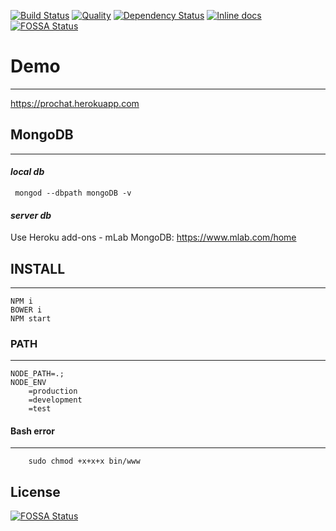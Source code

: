 [![Build Status](https://travis-ci.org/Mifrill/chat.svg?branch=master)](https://travis-ci.org/Mifrill/chat)
[![Quality](http://img.shields.io/codeclimate/github/Mifrill/chat.svg)](https://codeclimate.com/github/Mifrill/chat)
[![Dependency Status](https://gemnasium.com/badges/github.com/Mifrill/chat.svg)](https://gemnasium.com/github.com/Mifrill/chat)
[![Inline docs](http://inch-ci.org/github/Mifrill/chat.svg?branch=master)](http://inch-ci.org/github/Mifrill/chat)
[![FOSSA Status](https://app.fossa.io/api/projects/git%2Bhttps%3A%2F%2Fgithub.com%2FMifrill%2Fchat.svg?type=shield)](https://app.fossa.io/projects/git%2Bhttps%3A%2F%2Fgithub.com%2FMifrill%2Fchat?ref=badge_shield)

# Demo
-------------------
https://prochat.herokuapp.com

## MongoDB
-------------------

#### *local db*

     mongod --dbpath mongoDB -v

#### *server db*

Use Heroku add-ons - mLab MongoDB:
https://www.mlab.com/home
     
## INSTALL
------------

    NPM i
    BOWER i
    NPM start


### PATH
-------------------
    
    NODE_PATH=.;
    NODE_ENV
        =production
        =development
        =test


#### Bash error
-------------------------
```
    sudo chmod +x+x+x bin/www
```


## License
[![FOSSA Status](https://app.fossa.io/api/projects/git%2Bhttps%3A%2F%2Fgithub.com%2FMifrill%2Fchat.svg?type=large)](https://app.fossa.io/projects/git%2Bhttps%3A%2F%2Fgithub.com%2FMifrill%2Fchat?ref=badge_large)